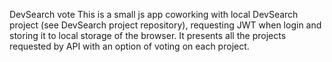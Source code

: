 DevSearch vote
This is a small js app coworking with local DevSearch project (see DevSearch project repository), requesting JWT when login and storing it to local storage of the browser.
It presents all the projects requested by API with an option of voting on each project.
